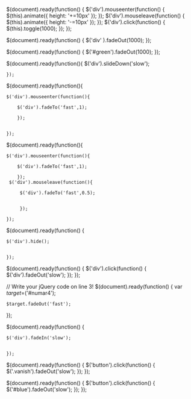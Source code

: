 $(document).ready(function() {
   $('div').mouseenter(function() {
       $(this).animate({
           height: '+=10px'
       });
   });
   $('div').mouseleave(function() {
       $(this).animate({
           height: '-=10px'
       }); 
   });
   $('div').click(function() {
       $(this).toggle(1000);
   }); 
});



$(document).ready(function() {
    $('div' ).fadeOut(1000);
});

$(document).ready(function() {
    $('#green').fadeOut(1000);
});


$(document).ready(function(){
    $('div').slideDown('slow');
    
    });


$(document).ready(function(){
    
    $('div').mouseenter(function(){
        
        $('div').fadeTo('fast',1);
        
        });
    
    
    });


$(document).ready(function(){
    
    $('div').mouseenter(function(){
        
        $('div').fadeTo('fast',1);
        
        });
     $('div').mouseleave(function(){
         
         $('div').fadeTo('fast',0.5);
         
         
         }); 
    
    });


$(document).ready(function() {
    
    
    $('div').hide();
    
    
    });

$(document).ready(function() {
    $('div').click(function() {
        $('div').fadeOut('slow');
    });
});

// Write your jQuery code on line 3!
$(document).ready(function() {
var $target=$('#numar4');
    
    $target.fadeOut('fast');
});


$(document).ready(function() {
    
    $('div').fadeIn('slow');
    
    
    });

$(document).ready(function() {
    $('button').click(function() {
       $('.vanish').fadeOut('slow'); 
    });
});

$(document).ready(function() {
    $('button').click(function() {
        $('#blue').fadeOut('slow');
    });
});
